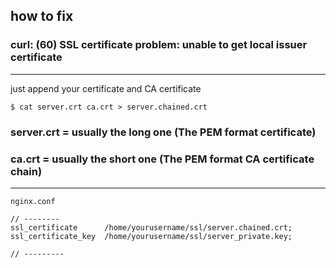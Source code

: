 ## how to fix

### curl: (60) SSL certificate problem: unable to get local issuer certificate

--------------------------------------

just append your certificate and CA certificate

```shell
$ cat server.crt ca.crt > server.chained.crt
```

### server.crt = usually the long one (The PEM format certificate)
### ca.crt = usually the short one (The PEM format CA certificate chain)

-------------------------------------

```
nginx.conf

// --------
ssl_certificate      /home/yourusername/ssl/server.chained.crt;
ssl_certificate_key  /home/yourusername/ssl/server_private.key;

// ---------
```
